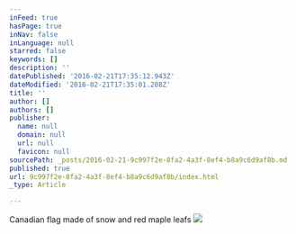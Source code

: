 ```yaml
---
inFeed: true
hasPage: true
inNav: false
inLanguage: null
starred: false
keywords: []
description: ''
datePublished: '2016-02-21T17:35:12.943Z'
dateModified: '2016-02-21T17:35:01.208Z'
title: ''
author: []
authors: []
publisher:
  name: null
  domain: null
  url: null
  favicon: null
sourcePath: _posts/2016-02-21-9c997f2e-8fa2-4a3f-8ef4-b8a9c6d9af8b.md
published: true
url: 9c997f2e-8fa2-4a3f-8ef4-b8a9c6d9af8b/index.html
_type: Article

---
```

Canadian flag made of snow and red maple leafs
![](https://the-grid-user-content.s3-us-west-2.amazonaws.com/0fa9e88c-3813-4969-b6d8-8478c907f349.jpg)